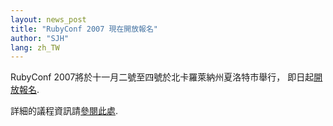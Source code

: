 ```yaml
---
layout: news_post
title: "RubyConf 2007 現在開放報名"
author: "SJH"
lang: zh_TW
---
```


RubyConf 2007將於十一月二號至四號於北卡羅萊納州夏洛特市舉行， 即日起[開放報名][1].

詳細的議程資訊請[參閱此處][2].



[1]: http://www.regonline.com/rubyconf2007
[2]: http://www.rubyconf.org/agenda.html
